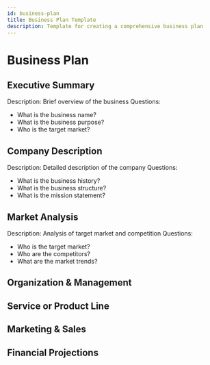 ```yaml
---
id: business-plan
title: Business Plan Template
description: Template for creating a comprehensive business plan
---
```


# Business Plan

## Executive Summary
Description: Brief overview of the business
Questions:
  - What is the business name?
  - What is the business purpose?
  - Who is the target market?

## Company Description
Description: Detailed description of the company
Questions:
  - What is the business history?
  - What is the business structure?
  - What is the mission statement?

## Market Analysis
Description: Analysis of target market and competition
Questions:
  - Who is the target market?
  - Who are the competitors?
  - What are the market trends?

## Organization & Management

## Service or Product Line

## Marketing & Sales

## Financial Projections
